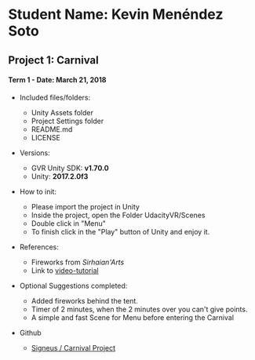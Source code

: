 # Student Name: Kevin Menéndez Soto
## Project 1: Carnival
#### Term 1 - Date: March 21, 2018

- Included files/folders:
	- Unity Assets folder
	- Project Settings folder
	- README.md
	- LICENSE

- Versions:
	- GVR Unity SDK: **v1.70.0**
	- Unity: **2017.2.0f3**

- How to init:
	- Please import the project in Unity
	- Inside the project, open the Folder UdacityVR/Scenes
	- Double click in "Menu"
	- To finish click in the "Play" button of Unity and enjoy it.
	
- References:
	- Fireworks from *Sirhaian'Arts*
	- Link to [video-tutorial](https://www.youtube.com/watch?v=zj4Iaq-KrkE&t=6s)
 
- Optional Suggestions completed:
	- Added fireworks behind the tent.
	- Timer of 2 minutes, when the 2 minutes over you can't give points.
	- A simple and fast Scene for Menu before entering the Carnival
	
- Github
	- [Signeus / Carnival Project](https://github.com/signeus/carnival-project)